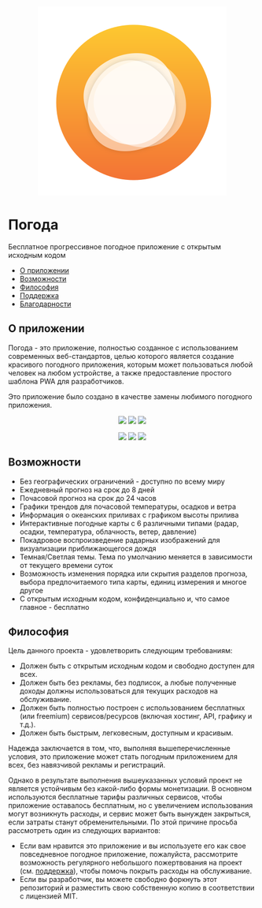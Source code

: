<p align="center">
    <a href="https://app.ocula.io">
        <img src="https://github.com/andrewcourtice/ocula/raw/master/client/src/assets/images/logo/logo-192.svg" alt="Погода"/>
    </a>
</p>

# Погода
Бесплатное прогрессивное погодное приложение с открытым исходным кодом

<!-- TOC depthfrom:2 -->

- [О приложении](#о-приложении)
- [Возможности](#возможности)
- [Философия](#философия)
- [Поддержка](#поддержка)
- [Благодарности](#благодарности)

<!-- /TOC -->

## О приложении
Погода - это приложение, полностью созданное с использованием современных веб-стандартов, целью которого является создание красивого погодного приложения, которым может пользоваться любой человек на любом устройстве, а также предоставление простого шаблона PWA для разработчиков.

Это приложение было создано в качестве замены любимого погодного приложения.

<p align="center">
    <img src="https://user-images.githubusercontent.com/11718453/93705532-95b09a80-fb61-11ea-89d9-e72e6146aea2.png" width="192" />
    <img src="https://user-images.githubusercontent.com/11718453/93705531-93e6d700-fb61-11ea-8201-80efecfc95d3.png" width="192" />
    <img src="https://user-images.githubusercontent.com/11718453/93705526-8e898c80-fb61-11ea-82aa-cf381b5e13a3.png" width="192" />
</p>
<p align="center">
    <img src="https://user-images.githubusercontent.com/11718453/94127849-c57edb80-fe9c-11ea-9590-34e43c0b2ae0.png" width="192" />
    <img src="https://user-images.githubusercontent.com/11718453/94127875-cb74bc80-fe9c-11ea-8f7c-47550a6a3607.png" width="192" />
    <img src="https://user-images.githubusercontent.com/11718453/93705522-87fb1500-fb61-11ea-8b2d-cefa59c9c712.png" width="192" />
</p>

## Возможности
- Без географических ограничений - доступно по всему миру
- Ежедневный прогноз на срок до 8 дней
- Почасовой прогноз на срок до 24 часов
- Графики трендов для почасовой температуры, осадков и ветра
- Информация о океанских приливах с графиком высоты прилива
- Интерактивные погодные карты с 6 различными типами (радар, осадки, температура, облачность, ветер, давление)
- Покадровое воспроизведение радарных изображений для визуализации приближающегося дождя
- Темная/Светлая темы. Тема по умолчанию меняется в зависимости от текущего времени суток
- Возможность изменения порядка или скрытия разделов прогноза, выбора предпочитаемого типа карты, единиц измерения и многое другое
- С открытым исходным кодом, конфиденциально и, что самое главное - бесплатно

## Философия
Цель данного проекта - удовлетворить следующим требованиям:

- Должен быть с открытым исходным кодом и свободно доступен для всех.
- Должен быть без рекламы, без подписок, а любые полученные доходы должны использоваться для текущих расходов на обслуживание.
- Должен быть полностью построен с использованием бесплатных (или freemium) сервисов/ресурсов (включая хостинг, API, графику и т.д.).
- Должен быть быстрым, легковесным, доступным и красивым.

Надежда заключается в том, что, выполняя вышеперечисленные условия, это приложение может стать погодным приложением для всех, без навязчивой рекламы и регистраций.

Однако в результате выполнения вышеуказанных условий проект не является устойчивым без какой-либо формы монетизации. В основном используются бесплатные тарифы различных сервисов, чтобы приложение оставалось бесплатным, но с увеличением использования могут возникнуть расходы, и сервис может быть вынужден закрыться, если затраты станут обременительными. По этой причине просьба рассмотреть один из следующих вариантов:

- Если вам нравится это приложение и вы используете его как свое повседневное погодное приложение, пожалуйста, рассмотрите возможность регулярного небольшого пожертвования на проект (см. [поддержка](#поддержка)), чтобы помочь покрыть расходы на обслуживание.
- Если вы разработчик, вы можете свободно форкнуть этот репозиторий и разместить свою собственную копию в соответствии с лицензией MIT.


